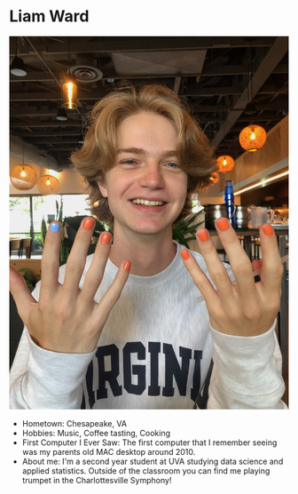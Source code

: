 # Liam Ward

![Path to an image](IMG_8647.jpg)

- Hometown: Chesapeake, VA
- Hobbies: Music, Coffee tasting, Cooking
- First Computer I Ever Saw: The first computer that I remember seeing was my parents old MAC desktop around 2010. 
- About me: I'm a second year student at UVA studying data science and applied statistics. Outside of the classroom you can find me playing trumpet in the Charlottesville Symphony!